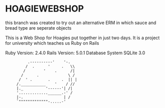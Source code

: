 # HOAGIEWEBSHOP
this branch was created to try out an alternative ERM in which sauce and bread type are seperate objects

This is a Web Shop for Hoagies put together in just two days. It is a project for university which teaches us Ruby on Rails

Ruby Version: 2.4.0
Rails Version: 5.0.1
Database System SQLite 3.0


              .----------'    '-.
             /  .      '     .   \\
            /        '    .      /|
           /      .             \ /
          /  ' .       .     .  || |
         /.___________    '    / //
         |._          '------'| /|
         '.............______.-' /  
         |-.                  | /
         `"""""""""""""-.....-'
